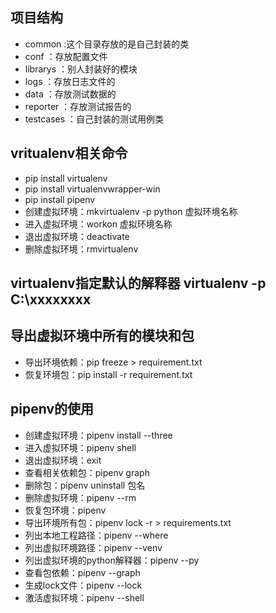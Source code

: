 ## 项目结构

- common :这个目录存放的是自己封装的类
- conf ：存放配置文件
- librarys ：别人封装好的模块
- logs ：存放日志文件的
- data ：存放测试数据的
- reporter ：存放测试报告的
- testcases ：自己封装的测试用例类

## vritualenv相关命令

- pip install virtualenv
- pip install virtualenvwrapper-win
- pip install pipenv
- 创建虚拟环境：mkvirtualenv -p python 虚拟环境名称
- 进入虚拟环境：workon 虚拟环境名称
- 退出虚拟环境：deactivate 
- 删除虚拟环境：rmvirtualenv

## virtualenv指定默认的解释器 virtualenv -p C:\xxxxxxxx 


## 导出虚拟环境中所有的模块和包

- 导出环境依赖：pip freeze > requirement.txt
- 恢复环境包：pip install -r requirement.txt

## pipenv的使用

- 创建虚拟环境：pipenv install --three
- 进入虚拟环境：pipenv shell
- 退出虚拟环境：exit
- 查看相关依赖包：pipenv graph
- 删除包：pipenv uninstall 包名
- 删除虚拟环境：pipenv --rm
- 恢复包环境：pipenv
- 导出环境所有包：pipenv lock -r > requirements.txt
- 列出本地工程路径：pipenv --where
- 列出虚拟环境路径：pipenv --venv
- 列出虚拟环境的python解释器：pipenv --py
- 查看包依赖：pipenv --graph
- 生成lock文件：pipenv --lock
- 激活虚拟环境：pipenv --shell







